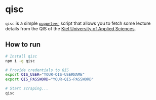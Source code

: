 # qisc

`qisc` is a simple [`puppeteer`](<[https://](https://www.npmjs.com/package/puppeteer)>) script that allows you to fetch some lecture details from the QIS of the [Kiel University of Applied Sciences](https://fh-kiel.de).

## How to run

```bash
# Install qisc
npm i -g qisc

# Provide credentials to QIS
export QIS_USER="YOUR-QIS-USERNAME"
export QIS_PASSWORD="YOUR-QIS-PASSWORD"

# Start scraping...
qisc
```

